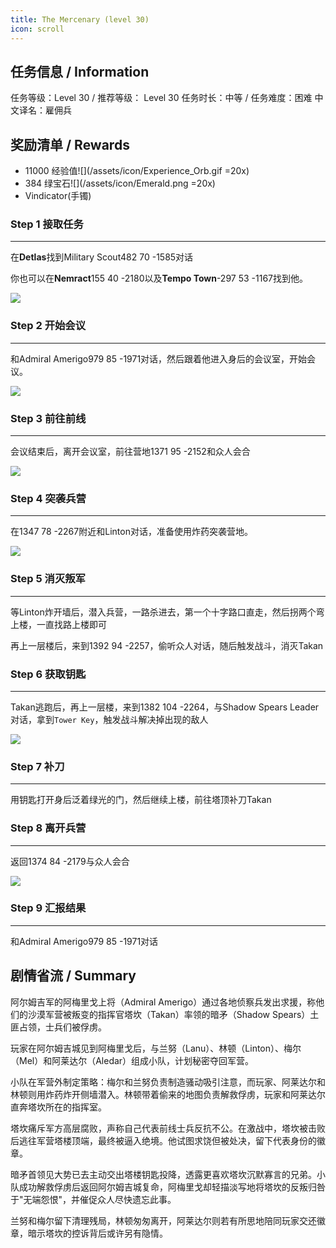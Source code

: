 ```yaml
---
title: The Mercenary (level 30)
icon: scroll
---
```


## 任务信息 / Information
任务等级：Level 30 / 推荐等级： Level 30
任务时长：中等 / 任务难度：困难
中文译名：雇佣兵


## 奖励清单 / Rewards

+ 11000 经验值![](/assets/icon/Experience_Orb.gif =20x)
+ 384 绿宝石![](/assets/icon/Emerald.png =20x) 
+ Vindicator(手镯)

### Step 1 接取任务
---

在**Detlas**找到<NPC>Military Scout</NPC><CC>482 70 -1585</CC>对话

你也可以在**Nemract**<CC>155 40 -2180</CC>以及**Tempo Town**<CC>-297 53 -1167</CC>找到他。

![](/assets/img/lv30-1.png)


### Step 2 开始会议
---

和<NPC>Admiral Amerigo</NPC><CC>979 85 -1971</CC>对话，然后跟着他进入身后的会议室，开始会议。

![](/assets/img/lv30-2.png)


### Step 3 前往前线
---

会议结束后，离开会议室，前往营地<CC>1371 95 -2152</CC>和众人会合

![](/assets/img/lv30-4.png)


### Step 4 突袭兵营
--- 

在<CC>1347 78 -2267</CC>附近和<NPC>Linton</NPC>对话，准备使用炸药突袭营地。

![](/assets/img/lv30-5.png)


### Step 5 消灭叛军
---

等<NPC>Linton</NPC>炸开墙后，潜入兵营，一路杀进去，第一个十字路口直走，然后拐两个弯上楼，一直找路上楼即可

再上一层楼后，来到<CC>1392 94 -2257</CC>，偷听众人对话，随后触发战斗，消灭<mob>Takan</mob>


### Step 6 获取钥匙
--- 

<NPC>Takan</NPC>逃跑后，再上一层楼，来到<CC>1382 104 -2264</CC>，与<NPC>Shadow Spears Leader</NPC>对话，拿到`Tower Key`，触发战斗解决掉出现的敌人

![](/assets/img/lv30-6.png)



### Step 7 补刀
--- 

用钥匙打开身后泛着绿光的门，然后继续上楼，前往塔顶补刀<mob>Takan</mob>

### Step 8 离开兵营
--- 

返回<CC>1374 84 -2179</CC>与众人会合

![](/assets/img/lv30-7.png)

### Step 9 汇报结果
--- 
和<NPC>Admiral Amerigo</NPC><CC>979 85 -1971</CC>对话


## 剧情省流 / Summary

阿尔姆吉军的阿梅里戈上将（Admiral Amerigo）通过各地侦察兵发出求援，称他们的沙漠军营被叛变的指挥官塔坎（Takan）率领的暗矛（Shadow Spears）土匪占领，士兵们被俘虏。

玩家在阿尔姆吉城见到阿梅里戈后，与兰努（Lanu）、林顿（Linton）、梅尔（Mel）和阿莱达尔（Aledar）组成小队，计划秘密夺回军营。

小队在军营外制定策略：梅尔和兰努负责制造骚动吸引注意，而玩家、阿莱达尔和林顿则用炸药炸开侧墙潜入。林顿带着偷来的地图负责解救俘虏，玩家和阿莱达尔直奔塔坎所在的指挥室。

塔坎痛斥军方高层腐败，声称自己代表前线士兵反抗不公。在激战中，塔坎被击败后逃往军营塔楼顶端，最终被逼入绝境。他试图求饶但被处决，留下代表身份的徽章。

暗矛首领见大势已去主动交出塔楼钥匙投降，透露更喜欢塔坎沉默寡言的兄弟。小队成功解救俘虏后返回阿尔姆吉城复命，阿梅里戈却轻描淡写地将塔坎的反叛归咎于"无端怨恨"，并催促众人尽快遗忘此事。

兰努和梅尔留下清理残局，林顿匆匆离开，阿莱达尔则若有所思地陪同玩家交还徽章，暗示塔坎的控诉背后或许另有隐情。





